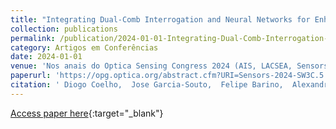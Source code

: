 ```yaml
---
title: "Integrating Dual-Comb Interrogation and Neural Networks for Enhanced Optical CO2 Sensing using LPG Sensors"
collection: publications
permalink: /publication/2024-01-01-Integrating-Dual-Comb-Interrogation-and-Neural-Networks-for-Enhanced-Optical-CO2-Sensing-using-LPG-Sensors
category: Artigos em Conferências
date: 2024-01-01
venue: 'Nos anais do Optica Sensing Congress 2024 (AIS, LACSEA, Sensors, QSM)'
paperurl: 'https://opg.optica.org/abstract.cfm?URI=Sensors-2024-SW3C.5'
citation: ' Diogo Coelho,  Jose Garcia-Souto,  Felipe Barino,  Alexandre Santos,  Pablo Acedo, &quot;Integrating Dual-Comb Interrogation and Neural Networks for Enhanced Optical CO2 Sensing using LPG Sensors.&quot; Nos anais do Optica Sensing Congress 2024 (AIS, LACSEA, Sensors, QSM), 2024.'
---
```

[Access paper here](https://opg.optica.org/abstract.cfm?URI=Sensors-2024-SW3C.5){:target="_blank"}
